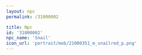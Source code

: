 ```yaml
---
layout: npc
permalink: /31000002

title: Npc
id: '31000002'
npc_name: 'Snail'
icon_url: 'portrait/mob/21000351_m_snailred_p.png'
---
```

